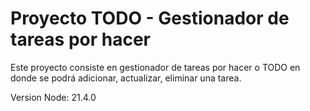 # Proyecto TODO - Gestionador de tareas por hacer

Este proyecto consiste en gestionador de tareas por hacer o TODO en donde se podrá adicionar, actualizar, eliminar una tarea.

Version Node: 21.4.0


